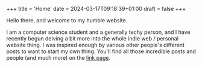 +++
title = 'Home'
date = 2024-03-17T09:18:39+01:00
draft = false
+++

Hello there, and welcome to my humble website.

I am a computer science student and a generally techy person, and I have
recently begun delving a bit more into the whole indie web / personal website
thing. I was inspired enough by various other people's different posts to want
to start my own thing. You'll find all those incredible posts and people (and
much more) on the [link page](/links-and-blogroll).
